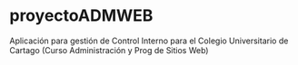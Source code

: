 # proyectoADMWEB
Aplicación para gestión de Control Interno para el Colegio Universitario de Cartago (Curso Administración y Prog de Sitios Web)


